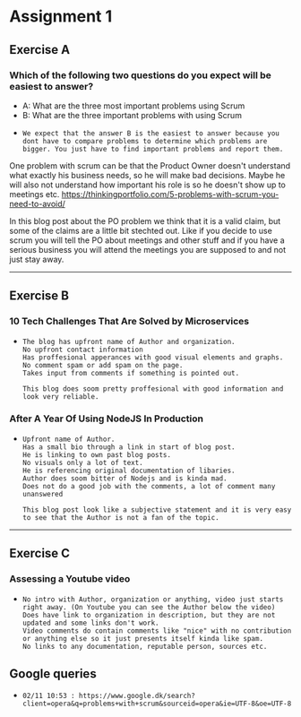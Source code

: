 # Assignment 1

## Exercise A

### Which of the following two questions do you expect will be easiest to answer?
- A: What are the three most important problems using Scrum
- B: What are the three important problems with using Scrum
* 
    ```
    We expect that the answer B is the easiest to answer because you dont have to compare problems to determine which problems are bigger. You just have to find important problems and report them.
    ```

One problem with scrum can be that the Product Owner doesn't understand what exactly his business needs, so he will make bad decisions. Maybe he will also not understand how important his role is so he doesn't show up to meetings etc.
https://thinkingportfolio.com/5-problems-with-scrum-you-need-to-avoid/



In this blog post about the PO problem we think that it is a valid claim, but some of the claims are a little bit stechted out. Like if you decide to use scrum you will tell the PO about meetings and other stuff and if you have a serious business you will attend the meetings you are supposed to and not just stay away.
___

## Exercise B

### 10 Tech Challenges That Are Solved by Microservices
* 
    ```
    The blog has upfront name of Author and organization.
    No upfront contact information
    Has proffesional apperances with good visual elements and graphs.
    No comment spam or add spam on the page.
    Takes input from comments if something is pointed out.

    This blog does soom pretty proffesional with good information and look very reliable.
    ```
### After A Year Of Using NodeJS In Production
* 
    ```
    Upfront name of Author.
    Has a small bio through a link in start of blog post.
    He is linking to own past blog posts.
    No visuals only a lot of text.
    He is referencing original documentation of libaries.
    Author does soom bitter of Nodejs and is kinda mad.
    Does not do a good job with the comments, a lot of comment many unanswered

    This blog post look like a subjective statement and it is very easy to see that the Author is not a fan of the topic.
    ```
___

## Exercise C

### Assessing a Youtube video

* 
    ```
    No intro with Author, organization or anything, video just starts right away. (On Youtube you can see the Author below the video)
    Does have link to organization in description, but they are not updated and some links don't work.
    Video comments do contain comments like "nice" with no contribution or anything else so it just presents itself kinda like spam.
    No links to any documentation, reputable person, sources etc.
    ```


## Google queries

* 
    ```
    02/11 10:53 : https://www.google.dk/search?client=opera&q=problems+with+scrum&sourceid=opera&ie=UTF-8&oe=UTF-8
    ```

    